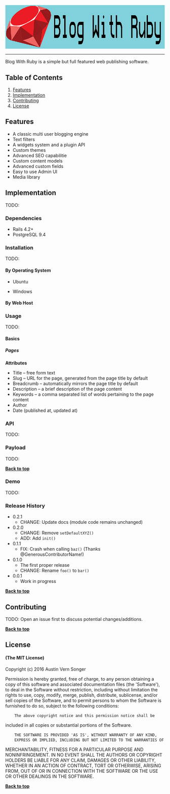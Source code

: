 ![Banner](_assets/BWR_Banner.png)

------------
 Blog With Ruby is a simple but full featured web publishing software. 

## Table of Contents


1. [Features](#features)
1. [Implementation](#implementation)
1. [Contributing](#contributing)
1. [License](#license)


## Features
- A classic multi user blogging engine
- Text filters
- A widgets system and a plugin API
- Custom themes
- Advanced SEO capabilitie
- Custom content models
- Advanced custom fields
- Easy to use Admin UI
- Media library



## Implementation
TODO:


### Dependencies
- Rails 4.2+
- PostgreSQL 9.4


### Installation
TODO:


#### By Operating System

- Ubuntu

- Windows


#### By Web Host


### Usage
TODO:


#### Basics 


##### Pages


**Attributes**

- Title – free form text
- Slug – URL for the page, generated from the page title by default
- Breadcrumb – automatically mirrors the page title by default
- Description – a brief description of the page content
- Keywords – a comma separated list of words pertaining to the page content
- Author
- Date (published at, updated at)




### API
TODO:




### Payload
TODO:




**[Back to top](#table-of-contents)**

### Demo
TODO:




### Release History

* 0.2.1
    * CHANGE: Update docs (module code remains unchanged)
* 0.2.0
    * CHANGE: Remove `setDefaultXYZ()`
    * ADD: Add `init()`
* 0.1.1
    * FIX: Crash when calling `baz()` (Thanks @GenerousContributorName!)
* 0.1.0
    * The first proper release
    * CHANGE: Rename `foo()` to `bar()`
* 0.0.1
    * Work in progress

**[Back to top](#table-of-contents)**



## Contributing

TODO: Open an issue first to discuss potential changes/additions.

**[Back to top](#table-of-contents)**





## License






#### (The MIT License)




Copyright (c) 2016 Austin Vern Songer

Permission is hereby granted, free of charge, to any person obtaining
a copy of this software and associated documentation files (the
'Software'), to deal in the Software without restriction, including
without limitation the rights to use, copy, modify, merge, publish,
        distribute, sublicense, and/or sell copies of the Software, and to
permit persons to whom the Software is furnished to do so, subject to
the following conditions:

        The above copyright notice and this permission notice shall be
included in all copies or substantial portions of the Software.

        THE SOFTWARE IS PROVIDED 'AS IS', WITHOUT WARRANTY OF ANY KIND,
        EXPRESS OR IMPLIED, INCLUDING BUT NOT LIMITED TO THE WARRANTIES OF
MERCHANTABILITY, FITNESS FOR A PARTICULAR PURPOSE AND NONINFRINGEMENT.
        IN NO EVENT SHALL THE AUTHORS OR COPYRIGHT HOLDERS BE LIABLE FOR ANY
CLAIM, DAMAGES OR OTHER LIABILITY, WHETHER IN AN ACTION OF CONTRACT,
        TORT OR OTHERWISE, ARISING FROM, OUT OF OR IN CONNECTION WITH THE
SOFTWARE OR THE USE OR OTHER DEALINGS IN THE SOFTWARE.

**[Back to top](#table-of-contents)**







